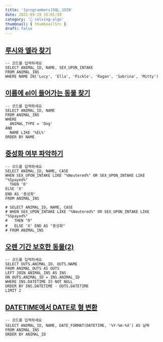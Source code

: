 ```yaml
---
title: '[programmers]SQL_JOIN'
date: 2021-03-19 15:01:59
category: '💯 solving-algo'
thumbnail: { thumbnailSrc }
draft: false
---
```


## [루시와 엘라 찾기](https://programmers.co.kr/learn/courses/30/lessons/59046)

```mysql
-- 코드를 입력하세요
SELECT ANIMAL_ID, NAME, SEX_UPON_INTAKE
FROM ANIMAL_INS
WHERE NAME IN('Lucy', 'Ella', 'Pickle', 'Rogan', 'Sabrina', 'Mitty')
```

## [**이름에 el이 들어가는 동물 찾기**](https://programmers.co.kr/learn/courses/30/lessons/59047)

```mysql
-- 코드를 입력하세요
SELECT ANIMAL_ID, NAME
FROM ANIMAL_INS
WHERE
  ANIMAL_TYPE = 'Dog'
AND
  NAME LIKE '%EL%'
ORDER BY NAME
```

## [중성화 여부 파악하기](https://programmers.co.kr/learn/courses/30/lessons/59409)

```mysql
-- 코드를 입력하세요
SELECT ANIMAL_ID, NAME, CASE
WHEN SEX_UPON_INTAKE LIKE "%Neutered%" OR SEX_UPON_INTAKE LIKE "%Spayed%"
  THEN 'O'
ELSE 'X'
END AS '중성화'
FROM ANIMAL_INS

# SELECT ANIMAL_ID, NAME, CASE
# WHEN SEX_UPON_INTAKE LIKE "%Neutered%" OR SEX_UPON_INTAKE LIKE "%Spayed%"
#   THEN "O"
#   ELSE 'X' END AS "중성화"
# FROM ANIMAL_INS
```

## [오랜 기간 보호한 동물(2)](https://programmers.co.kr/learn/courses/30/lessons/59411)

```mysql
-- 코드를 입력하세요
SELECT OUTS.ANIMAL_ID, OUTS.NAME
FROM ANIMAL_OUTS AS OUTS
LEFT JOIN ANIMAL_INS AS INS
ON OUTS.ANIMAL_ID = INS.ANIMAL_ID
WHERE INS.DATETIME IS NOT NULL
ORDER BY INS.DATETIME - OUTS.DATETIME
LIMIT 2
```

## [**DATETIME에서 DATE로 형 변환**](https://programmers.co.kr/learn/courses/30/lessons/59414)

```mysql
-- 코드를 입력하세요
SELECT ANIMAL_ID, NAME, DATE_FORMAT(DATETIME, '%Y-%m-%d') AS 날짜
FROM ANIMAL_INS
ORDER BY ANIMAL_ID
```
